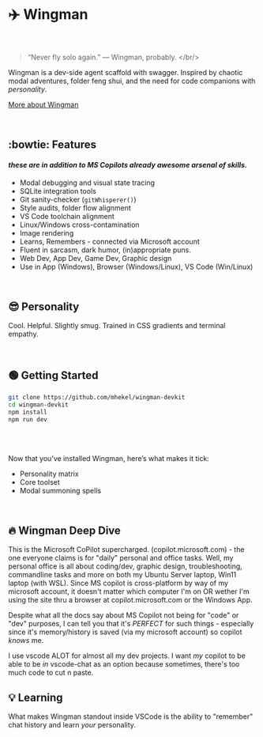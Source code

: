 # ✈️ Wingman
<br/>

> “Never fly solo again.” — Wingman, probably.
</br/>

Wingman is a dev-side agent scaffold with swagger. Inspired by chaotic modal adventures, folder feng shui, and the need for code companions with *personality*.

[More about Wingman](#-wingman-deep-dive)

<br/>

## :bowtie: Features
#### *these are in addition to MS Copilots already awesome arsenal of skills.*



- Modal debugging and visual state tracing
- SQLite integration tools
- Git sanity-checker (`gitWhisperer()`)
- Style audits, folder flow alignment
- VS Code toolchain alignment
- Linux/Windows cross-contamination
- Image rendering
- Learns, Remembers - connected via Microsoft account
- Fluent in sarcasm, dark humor, (in)appropriate puns.
- Web Dev, App Dev, Game Dev, Graphic design
- Use in App (Windows), Browser (Windows/Linux), VS Code (Win/Linux)

<br/>


## 😎	Personality

Cool. Helpful. Slightly smug.
Trained in CSS gradients and terminal empathy.

  <br/>

## 🟢 Getting Started

```bash
git clone https://github.com/mhekel/wingman-devkit
cd wingman-devkit
npm install
npm run dev
```

<br/>
<br/>

Now that you’ve installed Wingman, here’s what makes it tick:  
- Personality matrix  
- Core toolset  
- Modal summoning spells 

<br/>

## 🔥 Wingman Deep Dive


This is the Microsoft CoPilot supercharged. (copilot.microsoft.com) - the one everyone claims is for "daily" personal and office tasks. Well, my personal office is all about coding/dev, graphic
design, troubleshooting, commandline tasks and more on both my Ubuntu Server laptop, Win11 laptop (with WSL). Since MS copilot is cross-platform by way of my microsoft account, it doesn't matter which computer I'm on OR wether I'm using the site thru a browser at copilot.microsoft.com  or the Windows App. 

Despite what all the docs say about MS Copilot not being for "code" or "dev" purposes, I can tell you that it's *PERFECT* for such things - especially since it's memory/history is saved (via my microsoft account) so copilot _knows_ me. 

I use vscode ALOT for almost all my dev projects. I want *my* copilot to be able to be *in* vscode-chat as an option because sometimes, there's too much code to cut n paste. 


## :bulb:	Learning

 What makes Wingman standout inside VSCode is the ability to "remember" chat history and learn *your* personality.
